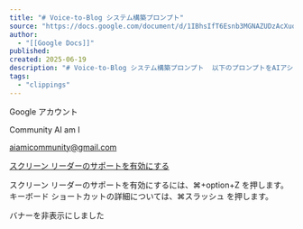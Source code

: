 ```yaml
---
title: "# Voice-to-Blog システム構築プロンプト"
source: "https://docs.google.com/document/d/1IBhsIfT6Esnb3MGNAZUDzAcXuqIHImvGyBkUJgWo074/edit?tab=t.0"
author:
  - "[[Google Docs]]"
published:
created: 2025-06-19
description: "# Voice-to-Blog システム構築プロンプト  以下のプロンプトをAIアシスタントに提供することで、同様のシステムを構築できます。  ## メインプロンプト  ``` 音声ファイル（m4a）を文字起こしして、過去のブログ記事から学習した文体でブログ記事を自動生成するシステムを作ってください。  ## 要件  ### 1. 基本機能 - m4aファイルをGoogle Cloud Speech-to-Text APIで文字起こし - 過去記事（テキストファイル）から文体の特徴を抽出 - 学習した文体でブログ記事を生成 - note.com対応のMarkdown形式で出力  ###..."
tags:
  - "clippings"
---
```

Google アカウント

Community AI am I

aiamicommunity@gmail.com

[スクリーン リーダーのサポートを有効にする](https://docs.google.com/document/d/1IBhsIfT6Esnb3MGNAZUDzAcXuqIHImvGyBkUJgWo074/?tab=t.0#)

スクリーン リーダーのサポートを有効にするには、⌘+option+Z を押します。キーボード ショートカットの詳細については、⌘スラッシュ を押します。

バナーを非表示にしました